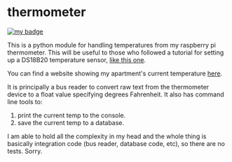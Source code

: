 # thermometer

[![my badge](https://wdp9fww0r9.execute-api.us-west-2.amazonaws.com/production/badge/nolanbconaway/thermometer)](https://github.com/nolanbconaway/thermometer/actions)

This is a python module for handling temperatures from my raspberry pi thermometer. This will be useful
to those who followed a tutorial for setting up a DS18B20 temperature sensor, [like this one](https://www.hackster.io/timfernando/a-raspberry-pi-thermometer-you-can-access-anywhere-33061c).

You can find a website showing my apartment's current temperature [here](https://temp-in-nolans-apartment.herokuapp.com/).

It is principally a bus reader to convert raw text from the thermometer device to a float value
specifying degrees Fahrenheit. It also has command line tools to:

1. print the current temp to the console.
2. save the current temp to a database.

I am able to hold all the complexity in my head and the whole thing is basically integration code
(bus reader, database code, etc), so there are no tests. Sorry.
